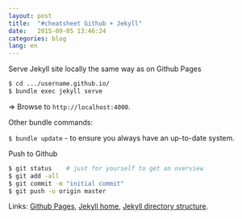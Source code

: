 ```yaml
---
layout: post
title:  "#cheatsheet Github + Jekyll"
date:   2015-09-05 13:46:24
categories: blog
lang: en
---
```


Serve Jekyll site locally the same way as on Github Pages

~~~~sh
$ cd .../username.github.io/
$ bundle exec jekyll serve 
~~~~

=> Browse to `http://localhost:4000`.

Other bundle commands:

`$ bundle update` - to ensure you always have an up-to-date system.


Push to Github

```sh
$ git status	# just for yourself to get an overview
$ git add -all 
$ git commit -m "initial commit"
$ git push -u origin master
```


Links: 
[Github Pages][url-ghpages],
[Jekyll home][url-jekyll], 
[Jekyll directory structure](https://jekyllrb.com/docs/structure/).

[url-jekyll]:       https://jekyllrb.com
[url-ghpages]:		https://pages.github.com